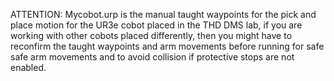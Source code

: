 ATTENTION: Mycobot.urp is the manual taught waypoints for the pick and place motion for the UR3e cobot placed in the THD DMS lab, if you are working with other cobots placed differently, then you might have to reconfirm the taught waypoints and arm movements before running for safe safe arm movements and to avoid collision if protective stops are not enabled.
